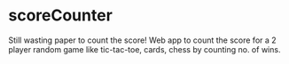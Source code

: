 # scoreCounter
Still wasting paper to count the score! Web app to count the score for a 2 player random game like tic-tac-toe, cards, chess by counting no. of wins.
